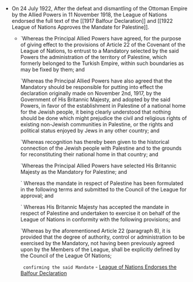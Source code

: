 - On 24 July 1922, After the defeat and dismantling of the Ottoman Empire by the Allied Powers in 11 November 1918, the League of Nations endorsed the full text of the [[1917 Balfour Declaration]] and [[1922 League of Nations Approves the Mandate for Palestine]].
    - `Whereas the Principal Allied Powers have agreed, for the purpose of giving effect to the provisions of Article 22 of the Covenant of the League of Nations, to entrust to a Mandatory selected by the said Powers the administration of the territory of Palestine, which formerly belonged to the Turkish Empire, within such boundaries as may be fixed by them; and
      
      `Whereas the Principal Allied Powers have also agreed that the Mandatory should be responsible for putting into effect the declaration originally made on November 2nd, 1917, by the Government of His Britannic Majesty, and adopted by the said Powers, in favor of the establishment in Palestine of a national home for the Jewish people, it being clearly understood that nothing should be done which might prejudice the civil and religious rights of existing non-Jewish communities in Palestine, or the rights and political status enjoyed by Jews in any other country; and
      
      `Whereas recognition has thereby been given to the historical connection of the Jewish people with Palestine and to the grounds for reconstituting their national home in that country; and
      
      `Whereas the Principal Allied Powers have selected His Britannic Majesty as the Mandatory for Palestine; and
      
      ` Whereas the mandate in respect of Palestine has been formulated in the following terms and submitted to the Council of the League for approval; and
      
      ` Whereas His Britannic Majesty has accepted the mandate in respect of Palestine and undertaken to exercise it on behalf of the League of Nations in conformity with the following provisions; and
      
      `Whereas by the aforementioned Article 22 (paragraph 8), it is provided that the degree of authority, control or administration to be exercised by the Mandatory, not having been previously agreed upon by the Members of the League, shall be explicitly defined by the Council of the League Of Nations;
      
      ` confirming the said Mandate` - [League of Nations Endorses the Balfour Declaration](https://avalon.law.yale.edu/20th_century/palmanda.asp)